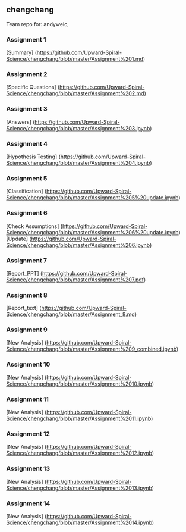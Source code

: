 ## chengchang
Team repo for: andyweic,   

### Assignment 1  
[Summary] (https://github.com/Upward-Spiral-Science/chengchang/blob/master/Assignment%201.md)  

### Assignment 2  
[Specific Questions] (https://github.com/Upward-Spiral-Science/chengchang/blob/master/Assignment%202.md)

### Assignment 3  
[Answers] (https://github.com/Upward-Spiral-Science/chengchang/blob/master/Assignment%203.ipynb)  

### Assignment 4   
[Hypothesis Testing] (https://github.com/Upward-Spiral-Science/chengchang/blob/master/Assignment%204.ipynb)  

### Assignment 5  
[Classification] (https://github.com/Upward-Spiral-Science/chengchang/blob/master/Assignment%205%20update.ipynb)  

### Assignment 6  
[Check Assumptions] (https://github.com/Upward-Spiral-Science/chengchang/blob/master/Assignment%206%20update.ipynb)  
[Update] (https://github.com/Upward-Spiral-Science/chengchang/blob/master/Assignment%206.ipynb)

### Assignment 7  
[Report_PPT] (https://github.com/Upward-Spiral-Science/chengchang/blob/master/Assignment%207.pdf)  

### Assignment 8  
[Report_text] (https://github.com/Upward-Spiral-Science/chengchang/blob/master/Assignment_8.md)  

### Assignment 9  
[New Analysis] (https://github.com/Upward-Spiral-Science/chengchang/blob/master/Assignment%209_combined.ipynb)  

### Assignment 10  
[New Analysis] (https://github.com/Upward-Spiral-Science/chengchang/blob/master/Assignment%2010.ipynb)  

### Assignment 11  
[New Analysis] (https://github.com/Upward-Spiral-Science/chengchang/blob/master/Assignment%2011.ipynb)  

### Assignment 12  
[New Analysis] (https://github.com/Upward-Spiral-Science/chengchang/blob/master/Assignment%2012.ipynb)  

### Assignment 13  
[New Analysis] (https://github.com/Upward-Spiral-Science/chengchang/blob/master/Assignment%2013.ipynb)  

### Assignment 14
[New Analysis] (https://github.com/Upward-Spiral-Science/chengchang/blob/master/Assignment%2014.ipynb)  

